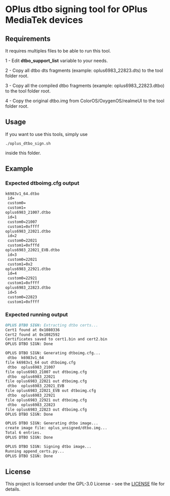 # OPlus dtbo signing tool for OPlus MediaTek devices

## Requirements

It requires multiples files to be able to run this tool.

1 - Edit **dtbo_support_list** variable to your needs.

2 - Copy all dtbo dts fragments (example: oplus6983_22823.dts) to the tool folder root.

3 - Copy all the compiled dtbo fragments (example: oplus6983_22823.dtbo) to the tool folder root.

4 - Copy the original dtbo.img from ColorOS/OxygenOS/realmeUI to the tool folder root.

## Usage
If you want to use this tools, simply use

    ./oplus_dtbo_sign.sh

inside this folder.

## Example

### Expected dtboimg.cfg output
```markdown
k6983v1_64.dtbo
 id=
 custom0=
 custom1=
oplus6983_21007.dtbo
 id=1
 custom0=21007
 custom1=0xffff
oplus6983_22021.dtbo
 id=2
 custom0=22021
 custom1=0xfffd
oplus6983_22021_EVB.dtbo
 id=3
 custom0=22021
 custom1=0x2
oplus6983_22921.dtbo
 id=4
 custom0=22921
 custom1=0xffff
oplus6983_22823.dtbo
 id=5
 custom0=22823
 custom1=0xffff
```

### Expected running output
```markdown
OPLUS DTBO SIGN: Extracting dtbo certs...
Cert1 found at 0x1080336
Cert2 found at 0x1082592
Certificates saved to cert1.bin and cert2.bin
OPLUS DTBO SIGN: Done

OPLUS DTBO SIGN: Generating dtboimg.cfg...
 dtbo  k6983v1_64
file k6983v1_64 out dtboimg.cfg
 dtbo  oplus6983_21007
file oplus6983_21007 out dtboimg.cfg
 dtbo  oplus6983_22021
file oplus6983_22021 out dtboimg.cfg
 dtbo  oplus6983_22021_EVB
file oplus6983_22021_EVB out dtboimg.cfg
 dtbo  oplus6983_22921
file oplus6983_22921 out dtboimg.cfg
 dtbo  oplus6983_22823
file oplus6983_22823 out dtboimg.cfg
OPLUS DTBO SIGN: Done

OPLUS DTBO SIGN: Generating dtbo image...
create image file: oplus_unsigned/dtbo.img...
Total 6 entries.
OPLUS DTBO SIGN: Done

OPLUS DTBO SIGN: Signing dtbo image...
Running append_certs.py...
OPLUS DTBO SIGN: Done
```

## License
This project is licensed under the GPL-3.0 License - see the [LICENSE](https://github.com/lineageos-on-vitamin/android_tools_oplus-dtbo-sign/tree/main/LICENSE) file for details.
